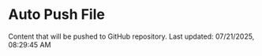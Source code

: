 # Auto Push File

Content that will be pushed to GitHub repository.
Last updated: 07/21/2025, 08:29:45 AM